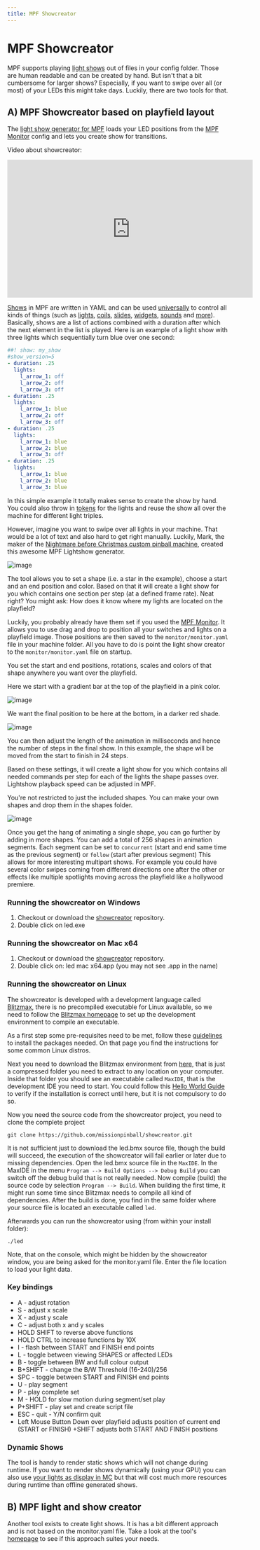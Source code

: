```yaml
---
title: MPF Showcreator
---
```


# MPF Showcreator


MPF supports playing [light shows](../shows/index.md) out of files in your config folder. Those are human readable
and can be created by hand. But isn't that a bit cumbersome for larger
shows? Especially, if you want to swipe over all (or most) of your LEDs
this might take days. Luckily, there are two tools for that.

## A) MPF Showcreator based on playfield layout

The [light show generator for
MPF](https://github.com/missionpinball/showcreator) loads your LED
positions from the [MPF Monitor](monitor/index.md)
config and lets you create show for transitions.

Video about showcreator:

<div class="video-wrapper">
<iframe width="560" height="315" src="https://www.youtube.com/embed/bjDWm_pO9_I" title="YouTube video player" frameborder="0" allow="accelerometer; autoplay; clipboard-write; encrypted-media; gyroscope; picture-in-picture" allowfullscreen></iframe>
</div>

[Shows](../shows/index.md) in MPF are written
in YAML and can be used
[universally](../config_players/index.md) to
control all kinds of things (such as
[lights](../config_players/coil_player.md),
[coils](../config_players/coil_player.md),
[slides](../config_players/slide_player.md),
[widgets](../config_players/widget_player.md),
[sounds](../config_players/sound_player.md)
and [more](../config_players/index.md)).
Basically, shows are a list of actions combined with a duration after
which the next element in the list is played. Here is an example of a
light show with three lights which sequentially turn blue over one
second:

``` yaml
##! show: my_show
#show_version=5
- duration: .25
  lights:
    l_arrow_1: off
    l_arrow_2: off
    l_arrow_3: off
- duration: .25
  lights:
    l_arrow_1: blue
    l_arrow_2: off
    l_arrow_3: off
- duration: .25
  lights:
    l_arrow_1: blue
    l_arrow_2: blue
    l_arrow_3: off
- duration: .25
  lights:
    l_arrow_1: blue
    l_arrow_2: blue
    l_arrow_3: blue
```

In this simple example it totally makes sense to create the show by
hand. You could also throw in [tokens](../shows/tokens.md) for the lights and reuse the show all over the machine for
different light triples.

However, imagine you want to swipe over all lights in your machine. That
would be a lot of text and also hard to get right manually. Luckily,
Mark, the maker of the [Nightmare before Christmas custom pinball
machine](https://pinside.com/pinball/forum/topic/the-nightmare-before-christmas),
created this awesome MPF Lightshow generator.

![image](images/showcreator.png)

The tool allows you to set a shape (i.e. a star in the example), choose
a start and an end position and color. Based on that it will create a
light show for you which contains one section per step (at a defined
frame rate). Neat right? You might ask: How does it know where my lights
are located on the playfield?

Luckily, you probably already have them set if you used the
[MPF Monitor](monitor/index.md). It
allows you to use drag and drop to position all your switches and lights
on a playfield image. Those positions are then saved to the
`monitor/monitor.yaml` file in your machine folder. All you have to do
is point the light show creator to the `monitor/monitor.yaml` file on
startup.

You set the start and end positions, rotations, scales and colors of
that shape anywhere you want over the playfield.

Here we start with a gradient bar at the top of the playfield in a pink
color.

![image](images/showcreator_start.png)

We want the final position to be here at the bottom, in a darker red
shade.

![image](images/showcreator_end.png)

You can then adjust the length of the animation in milliseconds and
hence the number of steps in the final show. In this example, the shape
will be moved from the start to finish in 24 steps.

Based on these settings, it will create a light show for you which
contains all needed commands per step for each of the lights the shape
passes over. Lightshow playback speed can be adjusted in MPF.

You're not restricted to just the included shapes. You can make your
own shapes and drop them in the shapes folder.

![image](images/showcreator_shapes.png)

Once you get the hang of animating a single shape, you can go further by
adding in more shapes. You can add a total of 256 shapes in animation
segments. Each segment can be set to `concurrent` (start and end same
time as the previous segment) or `follow` (start after previous segment)
This allows for more interesting multipart shows. For example you could
have several color swipes coming from different directions one after the
other or effects like multiple spotlights moving across the playfield
like a hollywood premiere.

### Running the showcreator on Windows

1.  Checkout or download the
    [showcreator](https://github.com/missionpinball/showcreator.git)
    repository.
2.  Double click on led.exe

### Running the showcreator on Mac x64

1.  Checkout or download the
    [showcreator](https://github.com/missionpinball/showcreator.git)
    repository.
2.  Double click on: led mac x64.app (you may not see .app in the name)

### Running the showcreator on Linux

The showcreator is developed with a development language called [Blitzmax](https://de.wikipedia.org/wiki/Blitz_Basic), there is no precompiled
executable for Linux available, so we need to follow the [Blitzmax homepage](https://blitzmax.org/) to set up the development environment to compile an executable.

As a first step some pre-requisites need to be met, follow these [guidelines](https://blitzmax.org/docs/en/setup/linux/) to install the packages needed. On that page you find
the instructions for some common Linux distros.

Next you need to download the Blitzmax environment from [here](https://blitzmax.org/downloads/), that is just a compressed folder you need to extract to any location on your computer. Inside that folder you should
see an executable called `MaxIDE`, that is the development IDE you need to start. You could follow this [Hello World Guide](https://blitzmax.org/docs/en/setup/get_started/#hello-world-with-maxide) to verify if the installation 
is correct until here, but it is not compulsory to do so.

Now you need the source code from the showcreator project, you need to clone the complete project


``` console
git clone https://github.com/missionpinball/showcreator.git
```

It is not sufficient just to download the led.bmx source file, though the build will succeed, the execution of the showcreator will fail earlier or later due to missing dependencies. Open the led.bmx source file in the `MaxIDE`. In the MaxIDE in the menu `Program --> Build Options --> Debug Build` you can switch off 
the debug build that is not really needed. Now compile (build) the source code by selection `Program --> Build`. When building the first time, it might run some time since Blitzmax needs to compile all kind of
dependencies. After the build is done, you find in the same folder where your source file is located an executable called `led`.

Afterwards you can run the showcreator using (from within your install folder):

``` console
./led
```

Note, that on the console, which might be hidden by the showcreator window, you are being asked for the monitor.yaml file. Enter the file location to load your light data.

### Key bindings

* A - adjust rotation
* S - adjust x scale
* X - adjust y scale
* C - adjust both x and y scales
* HOLD SHIFT to reverse above functions
* HOLD CTRL to increase functions by 10X
* I - flash between START and FINISH end points
* L - toggle between viewing SHAPES or affected LEDs
* B - toggle between BW and full colour output
* B+SHIFT - change the B/W Threshold (16-240)/256
* SPC - toggle between START and FINISH end points
* U - play segment
* P - play complete set
* M - HOLD for slow motion during segment/set play
* P+SHIFT - play set and create script file
* ESC - quit - Y/N confirm quit
* Left Mouse Button Down over playfield adjusts position of current
    end (START or FINISH) +SHIFT adjusts both START AND FINISH
    positions

### Dynamic Shows

The tool is handy to render static shows which will not change during
runtime. If you want to render shows dynamically (using your GPU) you
can also use
[your lights as display in MC](../config_players/display_light_player.md) but that will cost much more resources during runtime than
offline generated shows.

## B) MPF light and show creator
Another tool exists to create light shows. It is has a bit different approach and is not based on the monitor.yaml file. Take a look at the tool's [homepage](https://github.com/worldpeace-germany/mpfLightAndShowGenerator)
to see if this approach suites your needs.
